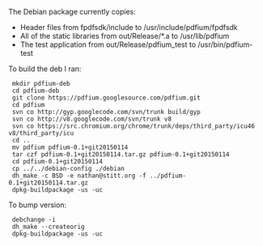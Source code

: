 The Debian package currently copies:

 * Header files from fpdfsdk/include to /usr/include/pdfium/fpdfsdk
 * All of the static libraries from out/Release/*.a  to /usr/lib/pdfium
 * The test application from out/Release/pdfium_test to /usr/bin/pdfium-test

To build the deb I ran:

     mkdir pdfium-deb
     cd pdfium-deb
     git clone https://pdfium.googlesource.com/pdfium.git
     cd pdfium
     svn co http://gyp.googlecode.com/svn/trunk build/gyp
     svn co http://v8.googlecode.com/svn/trunk v8
     svn co https://src.chromium.org/chrome/trunk/deps/third_party/icu46 v8/third_party/icu
     cd ..
     mv pdfium pdfium-0.1+git20150114
     tar czf pdfium-0.1+git20150114.tar.gz pdfium-0.1+git20150114
     cd pdfium-0.1+git20150114
     cp ../../debian-config ./debian
     dh_make -c BSD -e nathan@stitt.org -f ../pdfium-0.1+git20150114.tar.gz
     dpkg-buildpackage -us -uc

To bump version:

     debchange -i
     dh_make --createorig
     dpkg-buildpackage -us -uc

